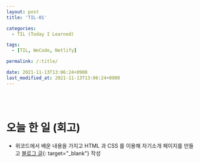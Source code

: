 ```yaml
---
layout: post
title: 'TIL-01'

categories:
  - TIL (Today I Learned)

tags:
  - [TIL, WeCode, Netlify]

permalink: /:title/

date: 2021-11-13T13:06:24+0900
last_modified_at: 2021-11-13T13:06:24+0900
---
```


<br>
<br>

# 오늘 한 일 (회고)

- 위코드에서 배운 내용을 가지고 HTML 과 CSS 를 이용해 자기소개 페이지를 만들고 [블로그 글](https://1day1commit.github.io/html-css/html-css-1/){: target="\_blank"} 작성
